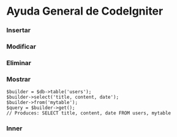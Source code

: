 # Ayuda General de CodeIgniter

### Insertar

### Modificar

### Eliminar

### Mostrar

``` 
$builder = $db->table('users');
$builder->select('title, content, date');
$builder->from('mytable');
$query = $builder->get();
// Produces: SELECT title, content, date FROM users, mytable
```

### Inner











